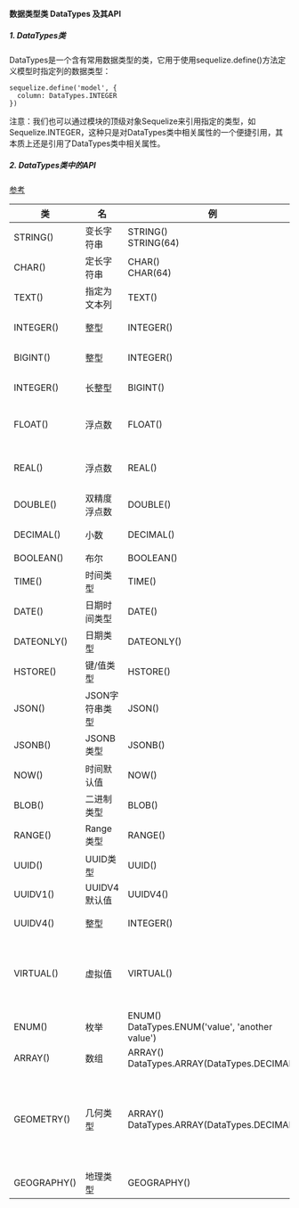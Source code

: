 #### 数据类型类 DataTypes 及其API

<h5 id="">1. DataTypes类</h5>

DataTypes是一个含有常用数据类型的类，它用于使用sequelize.define()方法定义模型时指定列的数据类型：
```
sequelize.define('model', {
  column: DataTypes.INTEGER
})
```
注意：我们也可以通过模块的顶级对象Sequelize来引用指定的类型，如Sequelize.INTEGER，这种只是对DataTypes类中相关属性的一个便捷引用，其本质上还是引用了DataTypes类中相关属性。

<h5 id="">2. DataTypes类中的API</h5>
<a href="https://itbilu.com/nodejs/npm/N1XuSG-QW.html">参考</a>   

类 | 名 | 例 | 描述
-|-|-|-
STRING() | 变长字符串 | STRING() <br> STRING(64) | 将字段指定为变长字符串类型。默认长度为 255
CHAR() | 定长字符串 | CHAR() <br> CHAR(64) | 将字段指定为定长字符串类型。默认长度为 255
TEXT() | 指定为文本列 | TEXT() | 将字段指定为(无)有限长度的文本列 <br>可用长度：tiny, medium, long
INTEGER() | 整型 | INTEGER() | 32位整型 <br> 可用属性：UNSIGNED,ZEROFILL
BIGINT() | 整型 | INTEGER() | 32位整型 <br> 可用属性：UNSIGNED,ZEROFILL
INTEGER() | 长整型 | BIGINT() | 64位整型 <br> 可用属性：UNSIGNED,ZEROFILL
FLOAT() | 浮点数 | FLOAT() | 4位精度的浮点数，接受一个或两个参数表示精度 <br> 可用属性：UNSIGNED,ZEROFILL
REAL() | 浮点数 | REAL() | 8位精度的浮点数，接受一个或两个参数表示精度 <br> 可用属性：UNSIGNED,ZEROFILL
DOUBLE() | 双精度浮点数 | DOUBLE() | 32位整型 <br> 可用属性：UNSIGNED,ZEROFILL
DECIMAL() | 小数 | DECIMAL() | 小数，接受一个或两个参数表示精度 <br> 可用属性：UNSIGNED,ZEROFILL
BOOLEAN() | 布尔 | BOOLEAN() | 小数，接受一个或两个参数表示精度
TIME() | 时间类型 | TIME() | 指定为时间类型列
DATE() | 日期时间类型 | DATE() | 指定为日期时间类型列
DATEONLY() | 日期类型 | DATEONLY() | 指定为日期类型列
HSTORE() | 键/值类型 | HSTORE() | 指定为键/值类型列，仅Postgres适用
JSON() | JSON字符串类型 | JSON() | 指定为JSON字符串类型列，仅Postgres适用
JSONB() | JSONB类型 | JSONB() | 指定为预处理的JSON数据列，仅Postgres适用
NOW() | 时间默认值 | NOW() | 一个表示当前时间戳的默认值
BLOB() | 二进制类型 | BLOB() | 二进制存储类型，可用长度：tiny, medium, long
RANGE() | Range类型 | RANGE() | Range类型是表示某种元素类型的值范围的数据类型，仅Postgres适用
UUID() | UUID类型 | UUID() | UUID类型列，其默认值可以为UUIDV1或UUIDV4
UUIDV1() | UUIDV4  默认值 | UUIDV4() | 设置UUID类型列，的默认值为 UUID v4
UUIDV4() | 整型 | INTEGER() | 32位整型 <br> 可用属性：UNSIGNED,ZEROFILL
VIRTUAL() | 虚拟值 | VIRTUAL() | 一个不存储在数据库中的虚拟值。这种列在类型在需要提供一个默认值，但又不需要将其存储到数据库中时很适用。也可以用于在重新排列和存储前进行验证。如，对密码做哈希运算前进行长度验证：
ENUM() | 枚举 | ENUM() <br> DataTypes.ENUM('value', 'another value') | 枚举类型
ARRAY() | 数组 | ARRAY() <br> DataTypes.ARRAY(DataTypes.DECIMAL) | 数组类型，仅Postgres适用
GEOMETRY() | 几何类型 | ARRAY() <br> DataTypes.ARRAY(DataTypes.DECIMAL) | 几何类型，仅Postgres(PostGIS)及MySQL适用。在MySQL中可用的几何类型有：'POINT'、'LINESTRING'、'POLYGON',使用时，GeoJSON是可用的输入和返回值。在PostGIS中，GeoJSON通过PostGIS函数ST_GeomFromGeoJSON进行转换；而在MySQL中使用GeomFromText函数。
GEOGRAPHY() | 地理类型 | GEOGRAPHY() | 地理类型是一个二维空间对象

